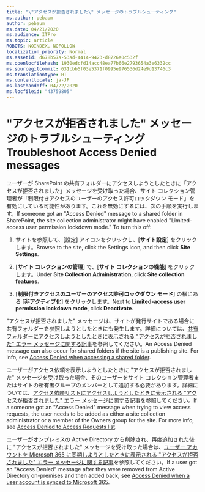 ```yaml
---
title: "\"アクセスが拒否されました\" メッセージのトラブルシューティング"
ms.author: pebaum
author: pebaum
ms.date: 04/21/2020
ms.audience: ITPro
ms.topic: article
ROBOTS: NOINDEX, NOFOLLOW
localization_priority: Normal
ms.assetid: d678b57a-53ad-4414-9423-d8726a0c532f
ms.openlocfilehash: 1930edcfd14acc48ea77b66e2793654a3e6332cc
ms.sourcegitcommit: 631cbb5f03e5371f0995e976536d24e9d13746c3
ms.translationtype: HT
ms.contentlocale: ja-JP
ms.lasthandoff: 04/22/2020
ms.locfileid: "43759805"
---
```

# <a name="troubleshoot-access-denied-messages"></a><span data-ttu-id="1e64c-102">"アクセスが拒否されました" メッセージのトラブルシューティング</span><span class="sxs-lookup"><span data-stu-id="1e64c-102">Troubleshoot Access Denied messages</span></span>

<span data-ttu-id="1e64c-p101">ユーザーが SharePoint の共有フォルダーにアクセスしようとしたときに「アクセスが拒否されました」メッセージを受け取った場合、サイト コレクション管理者が「制限付きアクセスのユーザーのアクセス許可ロックダウン モード」を有効にしている可能性があります。これを無効にするには、次の手順を実行します。</span><span class="sxs-lookup"><span data-stu-id="1e64c-p101">If someone got an "Access Denied" message to a shared folder in SharePoint, the site collection administrator might have enabled "Limited-access user permission lockdown mode." To turn this off:</span></span> 
  
1. <span data-ttu-id="1e64c-105">サイトを参照して、[設定] アイコンをクリックし、[**サイト設定**] をクリックします。</span><span class="sxs-lookup"><span data-stu-id="1e64c-105">Browse to the site, click the Settings icon, and then click **Site Settings**.</span></span>
    
2. <span data-ttu-id="1e64c-106">[**サイト コレクションの管理**] で、[**サイト コレクションの機能**] をクリックします。</span><span class="sxs-lookup"><span data-stu-id="1e64c-106">Under **Site Collection Administration**, click **Site collection features**.</span></span>
    
3. <span data-ttu-id="1e64c-107">[**制限付きアクセスのユーザーのアクセス許可ロックダウン モード**] の横にある [**非アクティブ化**] をクリックします。</span><span class="sxs-lookup"><span data-stu-id="1e64c-107">Next to **Limited-access user permission lockdown mode**, click **Deactivate**.</span></span>
    
<span data-ttu-id="1e64c-p102">"アクセスが拒否されました" メッセージは、サイトが発行サイトである場合に共有フォルダーを参照しようとしたときにも発生します。詳細については、[共有フォルダーにアクセスしようとしたときに表示される "アクセスが拒否されました" エラー メッセージに関する記事](https://go.microsoft.com/fwlink/?linkid=2004317)を参照してください。</span><span class="sxs-lookup"><span data-stu-id="1e64c-p102">An Access Denied message can also occur for shared folders if the site is a publishing site. For info, see [Access Denied when accessing a shared folder](https://go.microsoft.com/fwlink/?linkid=2004317).</span></span>
  
<span data-ttu-id="1e64c-p103">ユーザーがアクセス依頼を表示しようとしたときに "アクセスが拒否されました" メッセージを受け取った場合、そのユーザーをサイト コレクション管理者またはサイトの所有者グループのメンバーとして追加する必要があります。詳細については、[アクセス依頼リストにアクセスしようとしたときに表示される "アクセスが拒否されました" エラー メッセージに関する記事](https://go.microsoft.com/fwlink/?linkid=2004220)を参照してください。</span><span class="sxs-lookup"><span data-stu-id="1e64c-p103">If a someone got an "Access Denied" message when trying to view access requests, the user needs to be added as either a site collection administrator or a member of the Owners group for the site. For more info, see [Access Denied to Access Requests list](https://go.microsoft.com/fwlink/?linkid=2004220).</span></span>
  
<span data-ttu-id="1e64c-112">ユーザーがオンプレミスの Active Directory から削除され、再度追加された後に "アクセスが拒否されました" メッセージを受け取った場合は、[ユーザー アカウントを Microsoft 365 に同期しようとしたときに表示される "アクセスが拒否されました" エラー メッセージに関する記事](https://go.microsoft.com/fwlink/?linkid=2004318)を参照してください。</span><span class="sxs-lookup"><span data-stu-id="1e64c-112">If a user got an "Access Denied" message after they were removed from Active Directory on-premises and then added back, see [Access Denied when a user account is synced to Microsoft 365](https://go.microsoft.com/fwlink/?linkid=2004318).</span></span>
  

